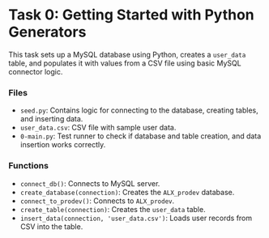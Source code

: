 # Task 0: Getting Started with Python Generators

This task sets up a MySQL database using Python, creates a `user_data` table, and populates it with values from a CSV file using basic MySQL connector logic.

### Files

- `seed.py`: Contains logic for connecting to the database, creating tables, and inserting data.
- `user_data.csv`: CSV file with sample user data.
- `0-main.py`: Test runner to check if database and table creation, and data insertion works correctly.

### Functions

- `connect_db()`: Connects to MySQL server.
- `create_database(connection)`: Creates the `ALX_prodev` database.
- `connect_to_prodev()`: Connects to `ALX_prodev`.
- `create_table(connection)`: Creates the `user_data` table.
- `insert_data(connection, 'user_data.csv')`: Loads user records from CSV into the table.
